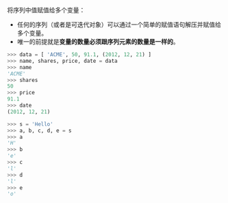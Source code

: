 将序列中值赋值给多个变量：
- 任何的序列（或者是可迭代对象）可以通过一个简单的赋值语句解压并赋值给多个变量。 
- 唯一的前提就是**变量的数量必须跟序列元素的数量是一样的**。
```python
>>> data = [ 'ACME', 50, 91.1, (2012, 12, 21) ]
>>> name, shares, price, date = data
>>> name
'ACME'
>>> shares
50
>>> price
91.1
>>> date
(2012, 12, 21)
```
```python
>>> s = 'Hello'
>>> a, b, c, d, e = s
>>> a
'H'
>>> b
'e'
>>> c
'l'
>>> d
'l'
>>> e
'o'
```
